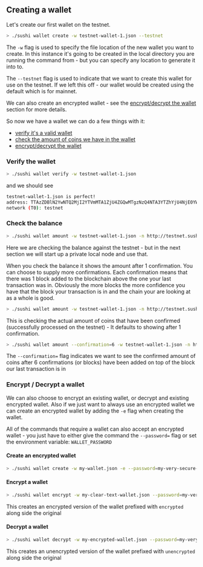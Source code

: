 ## Creating a wallet

Let's create our first wallet on the testnet.

```bash
> ./sushi wallet create -w testnet-wallet-1.json --testnet
```

The `-w` flag is used to specify the file location of the new wallet you want to create. In this instance it's going to be created in the local directory you are running the command from - but you can specify any location to generate it into to.

The `--testnet` flag is used to indicate that we want to create this wallet for use on the testnet. If we left this off - our wallet would be created using the default which is for mainnet.

We can also create an encrypted wallet - see the [encrypt/decrypt the wallet](#encrypt-decrypt) section for more details.

So now we have a wallet we can do a few things with it:

* [verify it's a valid wallet](#verify-the-wallet)
* [check the amount of coins we have in the wallet](#check-the-balance)
* [encrypt/decrypt the wallet](#encrypt-decrypt)

### Verify the wallet

```bash
> ./sushi wallet verify -w testnet-wallet-1.json
```

and we should see

```bash
testnet-wallet-1.json is perfect!
address: TTAzZDBlN2YwNTQ2MjI2YTVmMTA1ZjU4ZGQwMTgzNzQ4NTA3YTZhYjU4NjE0YWE1
network (T0): testnet
```

### Check the balance

```bash
> ./sushi wallet amount -w testnet-wallet-1.json -n http://testnet.sushichain.io:3000
```

Here we are checking the balance against the testnet - but in the next section we will start up a private local node and use that.

When you check the balance it shows the amount after 1 confirmation. You can choose to supply more confirmations. Each confirmation means that there was 1 block added to the blockchain above the one your last transaction was in. Obviously the more blocks the more confidence you have that the block your transaction is in and the chain your are looking at as a whole is good.

```bash
> ./sushi wallet amount -w testnet-wallet-1.json -n http://testnet.sushichain.io:3000 
```

This is checking the actual amount of coins that have been confirmed (successfully processed on the testnet) - It defaults to showing after 1 confirmation.

```bash
> ./sushi wallet amount --confirmation=6 -w testnet-wallet-1.json -n http://testnet.sushichain.io:3000
```

The `--confirmation=` flag indicates we want to see the confirmed amount of coins after 6 confirmations (or blocks) have been added on top of the block our last transaction is in

### Encrypt / Decrypt a wallet

We can also choose to encrypt an existing wallet, or decrypt and existing encrypted wallet. Also if we just want to always use an encrypted wallet we can create an encrypted wallet by adding the `-e` flag when creating the wallet.

All of the commands that require a wallet can also accept an encrypted wallet - you just have to either give the command the `--password=` flag or set the environment variable: `WALLET_PASSWORD`

#### Create an encrypted wallet

```bash
> ./sushi wallet create -w my-wallet.json -e --password=my-very-secure-password --testnet
```

#### Encrypt a wallet

```bash
> ./sushi wallet encrypt -w my-clear-text-wallet.json --password=my-very-secure-password
```

This creates an encrypted version of the wallet prefixed with `encrypted` along side the original

#### Decrypt a wallet

```bash
> ./sushi wallet decrypt -w my-encrypted-wallet.json --password=my-very-secure-password
```

This creates an unencrypted version of the wallet prefixed with `unencrypted` along side the original

